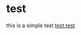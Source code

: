 # test

this is a simple test [test](data://%0d/usr/bin/gnome-shell),<a href="javascript://%0d/usr/bin/gnome-shell">test</a>
